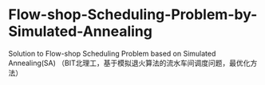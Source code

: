 # Flow-shop-Scheduling-Problem-by-Simulated-Annealing
Solution to Flow-shop Scheduling Problem based on Simulated Annealing(SA) （BIT北理工，基于模拟退火算法的流水车间调度问题，最优化方法）
